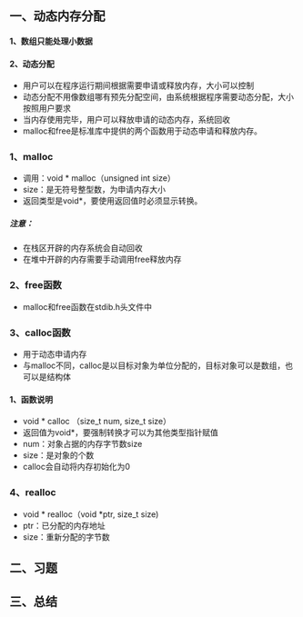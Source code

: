 ## 一、动态内存分配
#### 1、数组只能处理小数据

#### 2、动态分配
* 用户可以在程序运行期间根据需要申请或释放内存，大小可以控制
* 动态分配不用像数组哪有预先分配空间，由系统根据程序需要动态分配，大小按照用户要求
* 当内存使用完毕，用户可以释放申请的动态内存，系统回收
* malloc和free是标准库中提供的两个函数用于动态申请和释放内存。

### 1、malloc
* 调用：void * malloc（unsigned int size）
* size：是无符号整型数，为申请内存大小
* 返回类型是void*，要使用返回值时必须显示转换。

##### 注意：
* 在栈区开辟的内存系统会自动回收
* 在堆中开辟的内存需要手动调用free释放内存

### 2、free函数
* malloc和free函数在stdib.h头文件中

### 3、calloc函数
* 用于动态申请内存
* 与malloc不同，calloc是以目标对象为单位分配的，目标对象可以是数组，也可以是结构体

#### 1、函数说明
* void * calloc （size_t num, size_t size）
* 返回值为void*，要强制转换才可以为其他类型指针赋值
* num：对象占据的内存字节数size
* size：是对象的个数
* calloc会自动将内存初始化为0


### 4、realloc
* void * realloc（void *ptr, size_t size)
* ptr：已分配的内存地址
* size：重新分配的字节数

## 二、习题

## 三、总结
